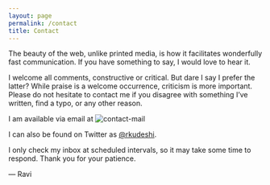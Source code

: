```yaml
---
layout: page
permalink: /contact
title: Contact
---
```


The beauty of the web, unlike printed media, is how it facilitates wonderfully fast communication. If you have something to say, I would love to hear it.

I welcome all comments, constructive or critical. But dare I say I prefer the latter? While praise is a welcome occurrence, criticism is more important. Please do not hesitate to contact me if you disagree with something I’ve written, find a typo, or any other reason.

I am available via email at ![contact-mail](http://raviudeshi.com/files/images/contact-mail.png)

I can also be found on Twitter as [@rkudeshi](http://twitter.com/rkudeshi).

I only check my inbox at scheduled intervals, so it may take some time to respond. Thank you for your patience.

— Ravi